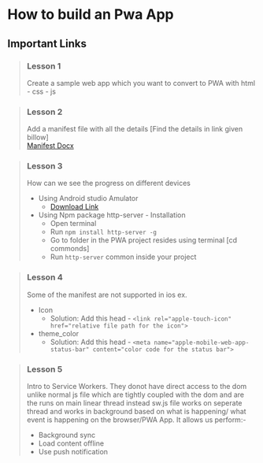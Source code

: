 # How to build an Pwa App

## Important Links

> ### Lesson 1
> Create a sample web app which you want to convert to PWA with html - css - js<br>

> ### Lesson 2
> Add a manifest file with all the details [Find the details in link given billow]<br>
> [Manifest Docx](https://web.dev/add-manifest/)<br>

> ### Lesson 3
> How can we see the progress on different devices<br>
> - Using Android studio Amulator<br>
>   - [Download Link](https://developer.android.com/studio)<br>
> - Using Npm package http-server - Installation<br>
>   - Open terminal<br>
>   - Run `npm install http-server -g`<br>
>   - Go to folder in the PWA project resides using terminal [cd commonds]<br>
>   - Run `http-server` common inside your project <br>

> ### Lesson 4
> Some of the manifest are not supported in ios ex.<br>
> - Icon<br>
>   - Solution: Add this head - `<link rel="apple-touch-icon" href="relative file path for the icon">`<br>
> - theme_color<br>
>   - Solution: Add this head - `<meta name="apple-mobile-web-app-status-bar" content="color code for the status bar">`<br>

> ### Lesson 5
> Intro to Service Workers. They donot have direct access to the dom unlike normal js file which are tightly coupled with the dom and are the runs on main linear thread instead sw.js file works on seperate thread and works in background based on what is happening/ what event is happening on the browser/PWA App. It allows us perform:-<br>
> - Background sync<br>
> - Load content offline<br>
> - Use push notification<br>